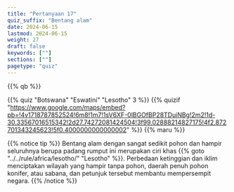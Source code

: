 ```yaml
---
title: "Pertanyaan 17"
quiz_suffix: "Bentang alam"
date: 2024-06-15
lastmod: 2024-06-15
weight: 27
draft: false
keywords: [""]
sections: [""]
pagetype: "quiz"
---
```


{{% qb %}}

{{% quiz "Botswana" "Eswatini" "Lesotho" 3 %}}
{{% quizif "https://www.google.com/maps/embed?pb=!4v1718787852524!6m8!1m7!1sV6XF-0lBGOfBP28TDuiNBg!2m2!1d-30.33567016515342!2d27.74272081424504!3f99.02888214827175!4f2.872701343245623!5f0.4000000000000002" %}}
{{% maru %}}

<div class="googlemap-if ansarea transparent-area">
{{% notice tip %}}
Bentang alam dengan sangat sedikit pohon dan hampir seluruhnya berupa padang rumput ini merupakan ciri khas {{% goto "../../rule/africa/lesotho/" "Lesotho" %}}.
Perbedaan ketinggian dan iklim menciptakan wilayah yang hampir tanpa pohon, daerah penuh pohon konifer, atau sabana, dan petunjuk tersebut membantu mempersempit negara.
{{% /notice %}}
</div>

